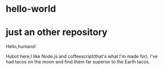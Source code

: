 # hello-world
just an other repository
=============

Hello,humans!

Hubot here,I like Node.js and coffeescript(that's what I'm made for).
I've had tacos on the moon and find them far superior to the Earth tacos. 
